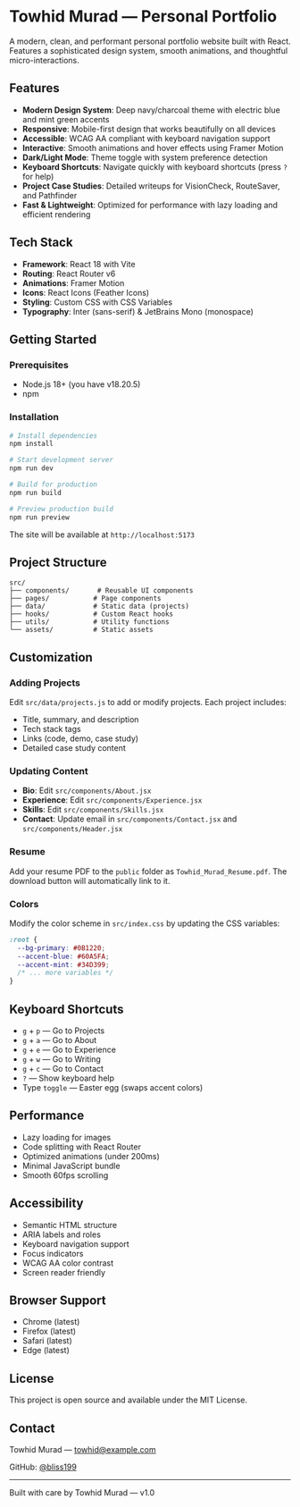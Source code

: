 # Towhid Murad — Personal Portfolio

A modern, clean, and performant personal portfolio website built with React. Features a sophisticated design system, smooth animations, and thoughtful micro-interactions.

## Features

- **Modern Design System**: Deep navy/charcoal theme with electric blue and mint green accents
- **Responsive**: Mobile-first design that works beautifully on all devices
- **Accessible**: WCAG AA compliant with keyboard navigation support
- **Interactive**: Smooth animations and hover effects using Framer Motion
- **Dark/Light Mode**: Theme toggle with system preference detection
- **Keyboard Shortcuts**: Navigate quickly with keyboard shortcuts (press `?` for help)
- **Project Case Studies**: Detailed writeups for VisionCheck, RouteSaver, and Pathfinder
- **Fast & Lightweight**: Optimized for performance with lazy loading and efficient rendering

## Tech Stack

- **Framework**: React 18 with Vite
- **Routing**: React Router v6
- **Animations**: Framer Motion
- **Icons**: React Icons (Feather Icons)
- **Styling**: Custom CSS with CSS Variables
- **Typography**: Inter (sans-serif) & JetBrains Mono (monospace)

## Getting Started

### Prerequisites

- Node.js 18+ (you have v18.20.5)
- npm

### Installation

```bash
# Install dependencies
npm install

# Start development server
npm run dev

# Build for production
npm run build

# Preview production build
npm run preview
```

The site will be available at `http://localhost:5173`

## Project Structure

```
src/
├── components/       # Reusable UI components
├── pages/           # Page components
├── data/            # Static data (projects)
├── hooks/           # Custom React hooks
├── utils/           # Utility functions
└── assets/          # Static assets
```

## Customization

### Adding Projects

Edit `src/data/projects.js` to add or modify projects. Each project includes:
- Title, summary, and description
- Tech stack tags
- Links (code, demo, case study)
- Detailed case study content

### Updating Content

- **Bio**: Edit `src/components/About.jsx`
- **Experience**: Edit `src/components/Experience.jsx`
- **Skills**: Edit `src/components/Skills.jsx`
- **Contact**: Update email in `src/components/Contact.jsx` and `src/components/Header.jsx`

### Resume

Add your resume PDF to the `public` folder as `Towhid_Murad_Resume.pdf`. The download button will automatically link to it.

### Colors

Modify the color scheme in `src/index.css` by updating the CSS variables:
```css
:root {
  --bg-primary: #0B1220;
  --accent-blue: #60A5FA;
  --accent-mint: #34D399;
  /* ... more variables */
}
```

## Keyboard Shortcuts

- `g` + `p` — Go to Projects
- `g` + `a` — Go to About
- `g` + `e` — Go to Experience
- `g` + `w` — Go to Writing
- `g` + `c` — Go to Contact
- `?` — Show keyboard help
- Type `toggle` — Easter egg (swaps accent colors)

## Performance

- Lazy loading for images
- Code splitting with React Router
- Optimized animations (under 200ms)
- Minimal JavaScript bundle
- Smooth 60fps scrolling

## Accessibility

- Semantic HTML structure
- ARIA labels and roles
- Keyboard navigation support
- Focus indicators
- WCAG AA color contrast
- Screen reader friendly

## Browser Support

- Chrome (latest)
- Firefox (latest)
- Safari (latest)
- Edge (latest)

## License

This project is open source and available under the MIT License.

## Contact

Towhid Murad — [towhid@example.com](mailto:towhid@example.com)

GitHub: [@bliss199](https://github.com/bliss199)

---

Built with care by Towhid Murad — v1.0
